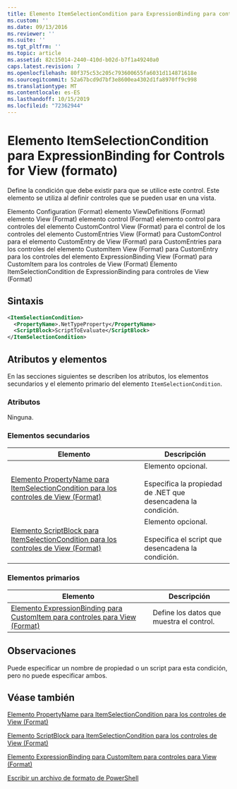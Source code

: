 ```yaml
---
title: Elemento ItemSelectionCondition para ExpressionBinding para controles para View (Format) | Microsoft Docs
ms.custom: ''
ms.date: 09/13/2016
ms.reviewer: ''
ms.suite: ''
ms.tgt_pltfrm: ''
ms.topic: article
ms.assetid: 82c15014-2440-410d-b02d-b7f1a49240a0
caps.latest.revision: 7
ms.openlocfilehash: 80f375c53c205c793600655fa6031d114871618e
ms.sourcegitcommit: 52a67bcd9d7bf3e8600ea4302d1fa8970ff9c998
ms.translationtype: MT
ms.contentlocale: es-ES
ms.lasthandoff: 10/15/2019
ms.locfileid: "72362944"
---
```

# <a name="itemselectioncondition-element-for-expressionbinding-for-controls-for-view-format"></a>Elemento ItemSelectionCondition para ExpressionBinding for Controls for View (formato)

Define la condición que debe existir para que se utilice este control. Este elemento se utiliza al definir controles que se pueden usar en una vista.

Elemento Configuration (Format) elemento ViewDefinitions (Format) elemento View (Format) elemento control (Format) elemento control para controles del elemento CustomControl View (Format) para el control de los controles del elemento CustomEntries View (Format) para CustomControl para el elemento CustomEntry de View (Format) para CustomEntries para los controles del elemento CustomItem View (Format) para CustomEntry para los controles del elemento ExpressionBinding View (Format) para CustomItem para los controles de View (Format) Elemento ItemSelectionCondition de ExpressionBinding para controles de View (Format)

## <a name="syntax"></a>Sintaxis

```xml
<ItemSelectionCondition>
  <PropertyName>.NetTypeProperty</PropertyName>
  <ScriptBlock>ScriptToEvaluate</ScriptBlock>
</ItemSelectionCondition>
```

## <a name="attributes-and-elements"></a>Atributos y elementos

En las secciones siguientes se describen los atributos, los elementos secundarios y el elemento primario del elemento `ItemSelectionCondition`.

### <a name="attributes"></a>Atributos

Ninguna.

### <a name="child-elements"></a>Elementos secundarios

|Elemento|Descripción|
|-------------|-----------------|
|[Elemento PropertyName para ItemSelectionCondition para los controles de View (Format)](./propertyname-element-for-itemselectioncondition-for-controls-for-view-format.md)|Elemento opcional.<br /><br /> Especifica la propiedad de .NET que desencadena la condición.|
|[Elemento ScriptBlock para ItemSelectionCondition para los controles de View (Format)](./scriptblock-element-for-itemselectioncondition-for-controls-for-view-format.md)|Elemento opcional.<br /><br /> Especifica el script que desencadena la condición.|

### <a name="parent-elements"></a>Elementos primarios

|Elemento|Descripción|
|-------------|-----------------|
|[Elemento ExpressionBinding para CustomItem para controles para View (Format)](./expressionbinding-element-for-customitem-for-controls-for-view-format.md)|Define los datos que muestra el control.|

## <a name="remarks"></a>Observaciones

Puede especificar un nombre de propiedad o un script para esta condición, pero no puede especificar ambos.

## <a name="see-also"></a>Véase también

[Elemento PropertyName para ItemSelectionCondition para los controles de View (Format)](./propertyname-element-for-itemselectioncondition-for-controls-for-view-format.md)

[Elemento ScriptBlock para ItemSelectionCondition para los controles de View (Format)](./scriptblock-element-for-itemselectioncondition-for-controls-for-view-format.md)

[Elemento ExpressionBinding para CustomItem para controles para View (Format)](./expressionbinding-element-for-customitem-for-controls-for-view-format.md)

[Escribir un archivo de formato de PowerShell](./writing-a-powershell-formatting-file.md)
